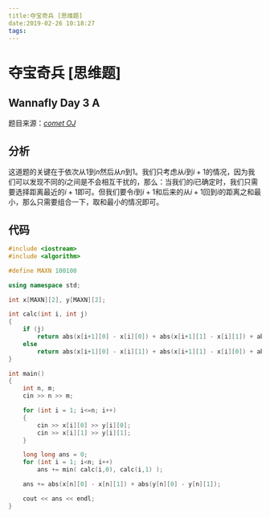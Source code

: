 ```yaml
---
title:夺宝奇兵 [思维题]
date:2019-02-26 10:18:27
tags:
---
```


# 夺宝奇兵 [思维题]

## Wannafly Day 3 A

<!--more-->

题目来源：[_comet OJ_](https://zhixincode.com/contest/18/problem/A?problem_id=259)

## 分析

这道题的关键在于依次从$1$到$n$然后从$n$到$1$。我们只考虑从$i$到$i+1$的情况，因为我们可以发现不同的$i$之间是不会相互干扰的，那么：当我们的$i$已确定时，我们只需要选择距离最近的$i+1$即可。但我们要令$i$到$i+1$和后来的从$i+1$回到$i$的距离之和最小，那么只需要组合一下，取和最小的情况即可。

## 代码

```C++
#include <iostream>
#include <algorithm>

#define MAXN 100100

using namespace std;

int x[MAXN][2], y[MAXN][2];

int calc(int i, int j)
{
    if (j)
        return abs(x[i+1][0] - x[i][0]) + abs(x[i+1][1] - x[i][1]) + abs(y[i+1][0] - y[i][0]) + abs(y[i+1][1] - y[i][1]);
    else
        return abs(x[i+1][0] - x[i][1]) + abs(x[i+1][1] - x[i][0]) + abs(y[i+1][0] - y[i][1]) + abs(y[i+1][1] - y[i][0]);
}

int main()
{
    int n, m;
    cin >> n >> m;

    for (int i = 1; i<=n; i++)
    {
        cin >> x[i][0] >> y[i][0];
        cin >> x[i][1] >> y[i][1];
    }

    long long ans = 0;
    for (int i = 1; i<n; i++)
        ans += min( calc(i,0), calc(i,1) );

    ans += abs(x[n][0] - x[n][1]) + abs(y[n][0] - y[n][1]);

    cout << ans << endl;
}
```